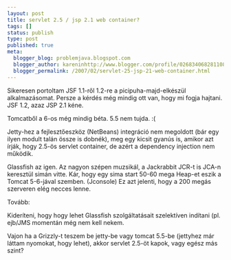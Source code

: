 ```yaml
---
layout: post
title: servlet 2.5 / jsp 2.1 web container?
tags: []
status: publish
type: post
published: true
meta:
  blogger_blog: problemjava.blogspot.com
  blogger_author: kareninhttp://www.blogger.com/profile/02683406828110839343noreply@blogger.com
  blogger_permalink: /2007/02/servlet-25-jsp-21-web-container.html
---
```

Sikeresen portoltam JSF 1.1-ről 1.2-re a picipuha-majd-elkészül
alkalmazásomat. Persze a kérdés még mindig ott van, hogy mi fogja hajtani. JSF
1.2, azaz JSP 2.1 kéne.

  
Tomcatből a 6-os még mindig béta. 5.5 nem tujda. :(

  
Jetty-hez a fejlesztőeszköz (NetBeans) integráció nem megoldott (bár egy ilyen
modult talán össze is dobnék), meg egy kicsit gyanús is, amikor azt írják,
hogy 2.5-ös servlet container, de azért a dependency injection nem működik.

  
Glassfish az igen. Az nagyon szépen muzsikál, a Jackrabbit JCR-t is JCA-n
keresztül simán vitte. Kár, hogy egy sima start 50-60 mega Heap-et eszik a
Tomcat 5-6-jával szemben. (Jconsole) Ez azt jelenti, hogy a 200 megás
szerveren elég necces lenne.

  
Tovább:

Kideríteni, hogy hogy lehet Glassfish szolgáltatásait szelektíven indítani
(pl. ejb/JMS momentán még nem kell nekem.

Vajon ha a Grizzly-t teszem be jetty-be vagy tomcat 5.5-be (jettyhez már
láttam nyomokat, hogy lehet), akkor servlet 2.5-öt kapok, vagy egész más
szint?

